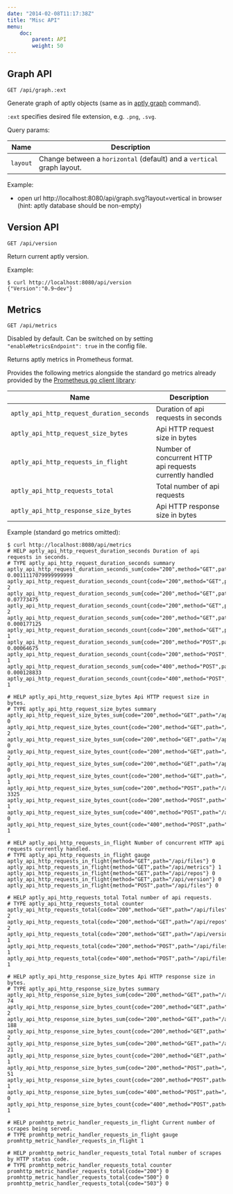 ```yaml
---
date: "2014-02-08T11:17:38Z"
title: "Misc API"
menu:
    doc:
        parent: API
        weight: 50
---
```


Graph API
---------

`GET /api/graph.:ext`

Generate graph of aptly objects (same as in [aptly graph](/doc/aptly/graph) command).

`:ext` specifies desired file extension, e.g. `.png`, `.svg`.

Query params:

 Name                      | Description
---------------------------|-------------------------------
 `layout`                  | Change between a `horizontal` (default) and a `vertical` graph layout.

Example:

* open url http://localhost:8080/api/graph.svg?layout=vertical in browser (hint: aptly database should be non-empty)


Version API
-----------

`GET /api/version`

Return current aptly version.

Example:

    $ curl http://localhost:8080/api/version
    {"Version":"0.9~dev"}


Metrics
-------

`GET /api/metrics`

Disabled by default. Can be switched on by setting `"enableMetricsEndpoint": true` in the config file.

Returns aptly metrics in Prometheus format.

Provides the following metrics alongside the standard go metrics already provided by the [Prometheus go client library](https://pkg.go.dev/github.com/prometheus/client_golang/prometheus/promhttp):

 Name                                      | Description
-------------------------------------------|-------------------------------
 `aptly_api_http_request_duration_seconds` | Duration of api requests in seconds
 `aptly_api_http_request_size_bytes`       | Api HTTP request size in bytes
 `aptly_api_http_requests_in_flight`       | Number of concurrent HTTP api requests currently handled
 `aptly_api_http_requests_total`           | Total number of api requests
 `aptly_api_http_response_size_bytes`      | Api HTTP response size in bytes

Example (standard go metrics omitted):

    $ curl http://localhost:8080/api/metrics
    # HELP aptly_api_http_request_duration_seconds Duration of api requests in seconds.
    # TYPE aptly_api_http_request_duration_seconds summary
    aptly_api_http_request_duration_seconds_sum{code="200",method="GET",path="/api/files"} 0.0011117079999999999
    aptly_api_http_request_duration_seconds_count{code="200",method="GET",path="/api/files"} 2
    aptly_api_http_request_duration_seconds_sum{code="200",method="GET",path="/api/repos"} 0.07773475
    aptly_api_http_request_duration_seconds_count{code="200",method="GET",path="/api/repos"} 2
    aptly_api_http_request_duration_seconds_sum{code="200",method="GET",path="/api/version"} 0.000177125
    aptly_api_http_request_duration_seconds_count{code="200",method="GET",path="/api/version"} 1
    aptly_api_http_request_duration_seconds_sum{code="200",method="POST",path="/api/files"} 0.00064675
    aptly_api_http_request_duration_seconds_count{code="200",method="POST",path="/api/files"} 1
    aptly_api_http_request_duration_seconds_sum{code="400",method="POST",path="/api/files"} 0.000128833
    aptly_api_http_request_duration_seconds_count{code="400",method="POST",path="/api/files"} 1
    
    # HELP aptly_api_http_request_size_bytes Api HTTP request size in bytes.
    # TYPE aptly_api_http_request_size_bytes summary
    aptly_api_http_request_size_bytes_sum{code="200",method="GET",path="/api/files"} 0
    aptly_api_http_request_size_bytes_count{code="200",method="GET",path="/api/files"} 2
    aptly_api_http_request_size_bytes_sum{code="200",method="GET",path="/api/repos"} 0
    aptly_api_http_request_size_bytes_count{code="200",method="GET",path="/api/repos"} 2
    aptly_api_http_request_size_bytes_sum{code="200",method="GET",path="/api/version"} 0
    aptly_api_http_request_size_bytes_count{code="200",method="GET",path="/api/version"} 1
    aptly_api_http_request_size_bytes_sum{code="200",method="POST",path="/api/files"} 3325
    aptly_api_http_request_size_bytes_count{code="200",method="POST",path="/api/files"} 1
    aptly_api_http_request_size_bytes_sum{code="400",method="POST",path="/api/files"} 0
    aptly_api_http_request_size_bytes_count{code="400",method="POST",path="/api/files"} 1
    
    # HELP aptly_api_http_requests_in_flight Number of concurrent HTTP api requests currently handled.
    # TYPE aptly_api_http_requests_in_flight gauge
    aptly_api_http_requests_in_flight{method="GET",path="/api/files"} 0
    aptly_api_http_requests_in_flight{method="GET",path="/api/metrics"} 1
    aptly_api_http_requests_in_flight{method="GET",path="/api/repos"} 0
    aptly_api_http_requests_in_flight{method="GET",path="/api/version"} 0
    aptly_api_http_requests_in_flight{method="POST",path="/api/files"} 0
    
    # HELP aptly_api_http_requests_total Total number of api requests.
    # TYPE aptly_api_http_requests_total counter
    aptly_api_http_requests_total{code="200",method="GET",path="/api/files"} 2
    aptly_api_http_requests_total{code="200",method="GET",path="/api/repos"} 2
    aptly_api_http_requests_total{code="200",method="GET",path="/api/version"} 1
    aptly_api_http_requests_total{code="200",method="POST",path="/api/files"} 1
    aptly_api_http_requests_total{code="400",method="POST",path="/api/files"} 1
    
    # HELP aptly_api_http_response_size_bytes Api HTTP response size in bytes.
    # TYPE aptly_api_http_response_size_bytes summary
    aptly_api_http_response_size_bytes_sum{code="200",method="GET",path="/api/files"} 74
    aptly_api_http_response_size_bytes_count{code="200",method="GET",path="/api/files"} 2
    aptly_api_http_response_size_bytes_sum{code="200",method="GET",path="/api/repos"} 188
    aptly_api_http_response_size_bytes_count{code="200",method="GET",path="/api/repos"} 2
    aptly_api_http_response_size_bytes_sum{code="200",method="GET",path="/api/version"} 21
    aptly_api_http_response_size_bytes_count{code="200",method="GET",path="/api/version"} 1
    aptly_api_http_response_size_bytes_sum{code="200",method="POST",path="/api/files"} 51
    aptly_api_http_response_size_bytes_count{code="200",method="POST",path="/api/files"} 1
    aptly_api_http_response_size_bytes_sum{code="400",method="POST",path="/api/files"} 0
    aptly_api_http_response_size_bytes_count{code="400",method="POST",path="/api/files"} 1

    # HELP promhttp_metric_handler_requests_in_flight Current number of scrapes being served.
    # TYPE promhttp_metric_handler_requests_in_flight gauge
    promhttp_metric_handler_requests_in_flight 1
    
    # HELP promhttp_metric_handler_requests_total Total number of scrapes by HTTP status code.
    # TYPE promhttp_metric_handler_requests_total counter
    promhttp_metric_handler_requests_total{code="200"} 0
    promhttp_metric_handler_requests_total{code="500"} 0
    promhttp_metric_handler_requests_total{code="503"} 0
